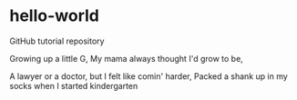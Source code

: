 # hello-world
GitHub tutorial repository

Growing up a little G,
My mama always thought I'd grow to be,

A lawyer or a doctor, but I felt like comin' harder,
Packed a shank up in my socks when I started kindergarten 
